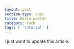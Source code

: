 ```yaml
---
layout: post
section-type: post
title: Hello world!
category: tech
tags: [ 'tutorial' ]
---
```


I just want to update this article.
